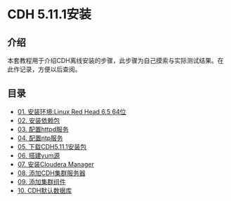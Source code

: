 # CDH 5.11.1安装
## 介绍
本套教程用于介绍CDH离线安装的步骤，此步骤为自己摸索与实际测试结果。在此作记录，方便以后查阅。

## 目录
* [01. 安装环境:Linux Red Head 6.5 64位][1]
* [02. 安装依赖包][8]
* [03. 配置httpd服务][2]
* [04. 配置ntp服务][3]
* [05. 下载CDH5.11.1安装包][4]
* [06. 搭建yum源][9]
* [07. 安装Cloudera Manager][5]
* [08. 添加CDH集群服务器][6]
* [09. 添加集群组件][7]
* [10. CDH默认数据库][10]


[1]:./Install%20Linux.md
[2]:./deployHttpd.md
[3]:./deployNtp.md
[4]:./downLoadCDH.md
[5]:./Install-ClouderaManager.md
[6]:./add-data.md
[7]:./install-hdfs.md
[8]:./package_install.md
[9]:./deployYum.md
[10]:./defaultDatabase.md





